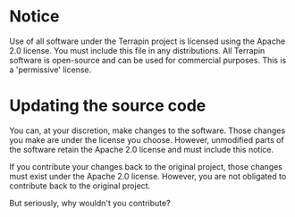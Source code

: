 # Notice

Use of all software under the Terrapin project is licensed using the Apache 2.0 license. You must include this file
in any distributions. All Terrapin software is open-source and can be used for commercial purposes. This is a 'permissive' license.

# Updating the source code

You can, at your discretion, make changes to the software. 
Those changes you make are under the license you choose. 
However, unmodified parts of the software retain the Apache 2.0 license and must include this notice.

If you contribute your changes back to the original project, those changes must exist under the Apache 2.0 license. 
However, you are not obligated to contribute back to the original project. 

But seriously, why wouldn't you contribute? 